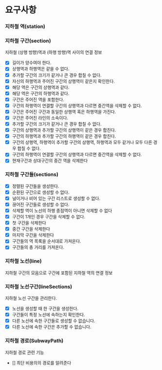

# 요구사항

### 지하철 역(station)

### 지하철 구간(section)
지하철 (상행 방향)역과 (하행 방향)역 사이의 연결 정보

- [x] 길이가 양수여야 한다.
- [x] 상행역과 하행역은 같을 수 없다.
- [x] 추가할 구간의 크기가 같거나 큰 경우 합칠 수 없다.
- [x] 자신의 하행역과 주어진 구간의 상행역이 같은지 확인한다.
- [x] 해당 역은 구간의 상행역과 같다.
- [x] 해당 역은 구간의 하행역과 같다.
- [x] 구간은 주어진 역을 포함한다.
- [x] 구간의 하행역이 연결할 구간의 상행역과 다르면 중간역을 삭제할 수 없다.
- [x] 구간은 주어진 구간과 동일한 상행역 혹은 하행역을 가진다.
- [x] 구간은 주어진 라인의 소속이다.
- [x] 추가할 구간의 크기가 같거나 큰 경우 합칠 수 없다.
- [x] 구간의 상행역과 추가할 구간의 상행역이 같은 경우 합친다.
- [x] 구간의 하행역과 추가할 구간의 하행역이 같은 경우 합친다.
- [x] 구간의 상행역, 하행역이 추가할 구간의 상행역, 하행역과 모두 같거나 모두 다른 경우 합칠 수 없다.
- [x] 구간의 하행역이 연결할 구간의 상행역과 다르면 중간역을 삭제할 수 없다.
- [x] 현재구간과 상대구간의 중간 역을 삭제한다

### 지하철 구간들(sections)
- [x] 정렬된 구간들을 생성한다.
- [x] 순환된 구간으로 생성할 수 없다.
- [x] 널이거나 비어 있는 구간 리스트로 생성할 수 없다.
- [x] 끊어진 구간들로 생성할 수 없다.
- [x] 삭제할 역이 노선의 하행 종점역이 아니면 삭제할 수 없다
- [x] 구간이 1개인 경우 구간을 삭제할 수 없다.
- [x] 첫 구간을 삭제한다
- [x] 중간 구간을 삭제한다
- [x] 마지막 구간을 삭제한다
- [x] 구간들의 역 목록을 순서대로 가져온다.
- [x] 구간들의 총 거리를 가져온다.

### 지하철 노선(line)
지하철 구간의 모음으로 구간에 포함된 지하철 역의 연결 정보

### 지하철 노선구간(lineSections)
지하철 노선 구간을 관리한다.

- [x] 노선을 생성할 때 한 구간을 생성한다.
- [x] 구간들이 특정 노선에 속하는지 확인한다.
- [x] 다른 노선에 속한 구간들로 생성할 수 없습니다.
- [x] 다른 노선에 속한 구간은 추가할 수 없습니다.

### 지하철 경로(SubwayPath) 
지하철 경로 관련 기능

- [] 최단 비용의의 경로를 알려준다

